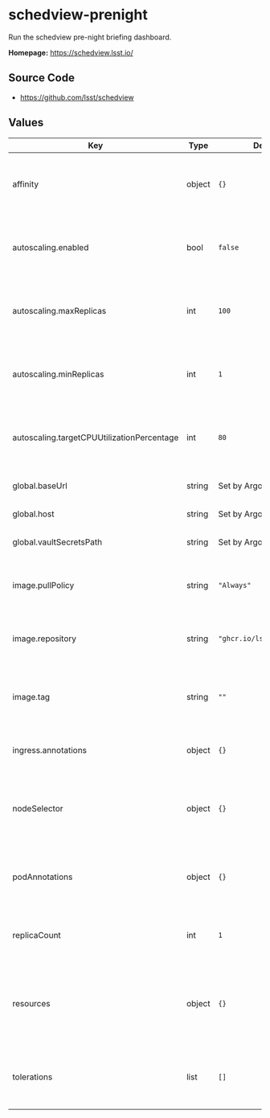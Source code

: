 # schedview-prenight

Run the schedview pre-night briefing dashboard.

**Homepage:** <https://schedview.lsst.io/>

## Source Code

* <https://github.com/lsst/schedview>

## Values

| Key | Type | Default | Description |
|-----|------|---------|-------------|
| affinity | object | `{}` | Affinity rules for the schedview-prenight deployment pod |
| autoscaling.enabled | bool | `false` | Enable autoscaling of schedview-prenight deployment |
| autoscaling.maxReplicas | int | `100` | Maximum number of schedview-prenight deployment pods |
| autoscaling.minReplicas | int | `1` | Minimum number of schedview-prenight deployment pods |
| autoscaling.targetCPUUtilizationPercentage | int | `80` | Target CPU utilization of schedview-prenight deployment pods |
| global.baseUrl | string | Set by Argo CD | Base URL for the environment |
| global.host | string | Set by Argo CD | Host name for ingress |
| global.vaultSecretsPath | string | Set by Argo CD | Base path for Vault secrets |
| image.pullPolicy | string | `"Always"` | Pull policy for the schedview-prenight image |
| image.repository | string | `"ghcr.io/lsst/schedview"` | Image to use in the schedview-prenight deployment |
| image.tag | string | `""` | Overrides the image tag whose default is the chart appVersion. |
| ingress.annotations | object | `{}` | Additional annotations for the ingress rule |
| nodeSelector | object | `{}` | Node selection rules for the schedview-prenight deployment pod |
| podAnnotations | object | `{}` | Annotations for the schedview-prenight deployment pod |
| replicaCount | int | `1` | Number of web deployment pods to start |
| resources | object | `{}` | Resource limits and requests for the schedview-prenight deployment pod |
| tolerations | list | `[]` | Tolerations for the schedview-prenight deployment pod |
